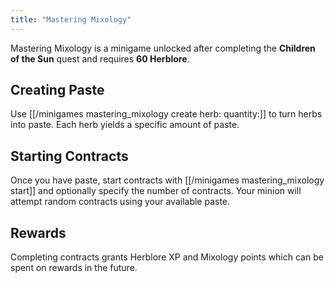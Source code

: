 ```yaml
---
title: "Mastering Mixology"
---
```


Mastering Mixology is a minigame unlocked after completing the **Children of the Sun** quest and requires **60 Herblore**.

## Creating Paste

Use [[/minigames mastering_mixology create herb\:<herb> quantity\:<quantity>]] to turn herbs into paste. Each herb yields a specific amount of paste.

## Starting Contracts

Once you have paste, start contracts with [[/minigames mastering_mixology start]] and optionally specify the number of contracts. Your minion will attempt random contracts using your available paste.

## Rewards

Completing contracts grants Herblore XP and Mixology points which can be spent on rewards in the future.